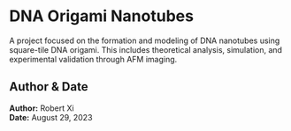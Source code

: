 # DNA Origami Nanotubes

A project focused on the formation and modeling of DNA nanotubes using square-tile DNA origami. This includes theoretical analysis, simulation, and experimental validation through AFM imaging.

## Author & Date

**Author:** Robert Xi  
**Date:** August 29, 2023
